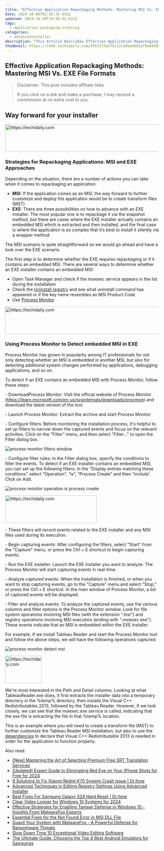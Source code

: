 ```yaml
---
title: "Effective Application Repackaging Methods: Mastering MSI Vs. EXE File Formats"
date: 2024-10-06T02:35:35.055Z
updated: 2024-10-10T19:56:52.631Z
tags:
  - application-packaging-training
categories:
  - advancedinstaller
description: "This Article Describes Effective Application Repackaging Methods: Mastering MSI Vs. EXE File Formats"
thumbnail: https://thmb.techidaily.com/dfb31f4a374c12c54be4691af9a495853d8fa50fd8b2538ecaa291b275493185.jpg
---
```


## Effective Application Repackaging Methods: Mastering MSI Vs. EXE File Formats

>  Disclaimer: This post includes affiliate links
>
>  If you click on a link and make a purchase, I may receive a commission at no extra cost to you.
>

## Way forward for your installer

<!-- affiliate ads begin -->
<a href="https://appsumo.8odi.net/c/5597632/2043662/7443" target="_top" id="2043662">
  <img src="//a.impactradius-go.com/display-ad/7443-2043662" border="0" alt="https://techidaily.com" width="728" height="90"/>
</a>
<img height="0" width="0" src="https://appsumo.8odi.net/i/5597632/2043662/7443" style="position:absolute;visibility:hidden;" border="0" />
<!-- affiliate ads end -->

### Strategies for Repackaging Applications: MSI and EXE Approaches

Depending on the situation, there are a number of actions you can take when it comes to repackaging an application:

* **MSI**: If the application comes as an MSI, the way forward to further customize and deploy the application would be to create transform files (MST)
* **EXE**: There are three possibilities on how to advance with an EXE installer. The most popular one is to repackage it via the snapshot method, but there are cases where the EXE installer actually contains an embedded MSI which is extracted and then installed, and the final case is where the application is so complex that it’s best to install it silently via a wrapper method

The MSI scenario is quite straightforward so we would go ahead and have a look over the EXE scenario.

The first step is to determine whether the EXE requires repackaging or if it contains an embedded MSI. There are several ways to determine whether an EXE installer contains an embedded MSI:

* Open Task Manager and check if the msiexec service appears in the list during the installation
* Check the [Uninstall registry](https://tools.techidaily.com/advancedinstaller/products/) and see what uninstall command has appeared or if the key name resembles an MSI Product Code
* Use [Process Monitor](https://learn.microsoft.com/en-us/sysinternals/downloads/procmon "Process Monitor")

<!-- affiliate ads begin -->
<a href="https://ephamedtechinc.pxf.io/c/5597632/2137208/26400" target="_top" id="2137208">
  <img src="//a.impactradius-go.com/display-ad/26400-2137208" border="0" alt="https://techidaily.com" width="728" height="90"/>
</a>
<img height="0" width="0" src="https://ephamedtechinc.pxf.io/i/5597632/2137208/26400" style="position:absolute;visibility:hidden;" border="0" />
<!-- affiliate ads end -->

### Using Process Monitor to Detect embedded MSI in EXE

Process Monitor has grown in popularity among IT professionals for not only detecting whether an MSI is embedded in another MSI, but also for detecting additional system changes performed by applications, debugging applications, and so on.

To detect if an EXE contains an embedded MSI with Process Monitor, follow these steps:

\- DownloadProcess Monitor: Visit the official website of Process Monitor (<https://learn.microsoft.com/en-us/sysinternals/downloads/procmon>) and download the latest version of the tool. 

\- Launch Process Monitor: Extract the archive and start Process Monitor

\- Configure filters: Before monitoring the installation process, it's helpful to set up filters to narrow down the captured events and focus on the relevant activities. Click on the "Filter" menu, and then select "Filter..." to open the Filter dialog box.

![process monitor filters window](https://cdn.advancedinstaller.com/img/repackaging-action-steps/process-monitor-filters-window.png "process monitor filters window")  

\- Configure filter rules: In the Filter dialog box, specify the conditions to filter the events. To detect if an EXE installer contains an embedded MSI, you can set up the following filters: In the "Display entries matching these conditions" select "Operation", “is”, “Process Create” and then “include’. Click on Add.

![process monitor operation is process create](https://cdn.advancedinstaller.com/img/repackaging-action-steps/process-monitor-operation-is-process-create.png "process monitor operation is process create")  

<!-- affiliate ads begin -->
<a href="https://aligracehair.sjv.io/c/5597632/2135370/19272" target="_top" id="2135370">
  <img src="//a.impactradius-go.com/display-ad/19272-2135370" border="0" alt="https://techidaily.com" width="300" height="90"/>
</a>
<img height="0" width="0" src="https://aligracehair.sjv.io/i/5597632/2135370/19272" style="position:absolute;visibility:hidden;" border="0" />
<!-- affiliate ads end -->

\- These filters will record events related to the EXE installer and any MSI files used during its execution.

\- Begin capturing events: After configuring the filters, select "Start" from the "Capture" menu, or press the Ctrl + E shortcut to begin capturing events.

\- Run the EXE installer: Launch the EXE installer you want to analyze. The Process Monitor will start capturing events in real-time.

\- Analyze captured events: When the installation is finished, or when you want to stop capturing events, go to the "Capture" menu and select "Stop," or press the Ctrl + E shortcut. In the main window of Process Monitor, a list of captured events will be displayed.

\- Filter and analyze events: To analyze the captured events, use the various columns and filter options in the Process Monitor window. Look for file system operations involving MSI files (with the extension ".msi") and registry operations involving MSI execution (ending with ".msiexec.exe"). These events indicate that an MSI is embedded within the EXE installer.

For example, if we install Tableau Reader and start the Process Monitor tool and follow the above steps, we will have the following operations captured:

![process monitor detect msi](https://cdn.advancedinstaller.com/img/repackaging-action-steps/process-monitor-detect-msi.png "process monitor detect msi")  

<!-- affiliate ads begin -->
<a href="https://aligracehair.sjv.io/c/5597632/2135394/19272" target="_top" id="2135394">
  <img src="//a.impactradius-go.com/display-ad/19272-2135394" border="0" alt="https://techidaily.com" width="120" height="90"/>
</a>
<img height="0" width="0" src="https://aligracehair.sjv.io/i/5597632/2135394/19272" style="position:absolute;visibility:hidden;" border="0" />
<!-- affiliate ads end -->

We're most interested in the Path and Detail columns. Looking at what TableauReader.exe does, it first extracts the installer data into a temporary directory in the %temp% directory, then installs the Visual C++ Redistributables 2013, followed by the Tableau Reader. However, if we look closely, we can see that the msiexec.exe service is called, indicating that the exe file is extracting the file in that %temp% location.

This is an example where you will need to create a transform file (MST) to further customize the Tableau Reader MSI installation, but also to use the [dependencies](https://tools.techidaily.com/advancedinstaller/products/) to declare that Visual C++ Redistributable 2013 is needed in order for the application to function properly.

<ins class="adsbygoogle"
     style="display:block"
     data-ad-format="autorelaxed"
     data-ad-client="ca-pub-7571918770474297"
     data-ad-slot="1223367746"></ins>

<ins class="adsbygoogle"
     style="display:block"
     data-ad-client="ca-pub-7571918770474297"
     data-ad-slot="8358498916"
     data-ad-format="auto"
     data-full-width-responsive="true"></ins>

<span class="atpl-alsoreadstyle">Also read:</span>
<div><ul>
<li><a href="https://fox-links.techidaily.com/new-mastering-the-art-of-selecting-premium-free-srt-translation-services/"><u>[New] Mastering the Art of Selecting Premium Free SRT Translation Services</u></a></li>
<li><a href="https://fox-blue.techidaily.com/updated-expert-guide-to-eliminating-red-eye-on-your-iphone-shots-for-free-for-2024/"><u>[Updated] Expert Guide to Eliminating Red Eye on Your iPhone Shots for Free for 2024</u></a></li>
<li><a href="https://howto.techidaily.com/9-solutions-to-fix-xiaomi-redmi-k70-system-crash-issue-drfone-by-drfone-fix-android-problems-fix-android-problems/"><u>9 Solutions to Fix Xiaomi Redmi K70 System Crash Issue | Dr.fone</u></a></li>
<li><a href="https://win-updates.techidaily.com/advanced-techniques-in-editing-registry-settings-using-advanced-installer/"><u>Advanced Techniques in Editing Registry Settings Using Advanced Installer</u></a></li>
<li><a href="https://techidaily.com/best-fixes-for-samsung-galaxy-s24-hard-reset-drfone-by-drfone-reset-android-reset-android/"><u>Best Fixes For Samsung Galaxy S24 Hard Reset | Dr.fone</u></a></li>
<li><a href="https://digital-screen-recording.techidaily.com/clear-video-logger-for-windows-10-systems-for-2024/"><u>Clear Video Logger for Windows 10 Systems for 2024</u></a></li>
<li><a href="https://win-updates.techidaily.com/effective-strategies-for-enabling-tamper-defense-in-windows-10-insights-from-malwarefox-experts/"><u>Effective Strategies for Enabling Tamper Defense in Windows 10 - Insights From MalwareFox Experts</u></a></li>
<li><a href="https://tech-recovery.techidaily.com/essential-fixes-for-the-not-found-error-in-msi-dll-file/"><u>Essential Fixes for the Not Found Error in MSI DLL File</u></a></li>
<li><a href="https://win-updates.techidaily.com/guard-your-system-with-malwarefox-a-powerful-defense-for-ransomware-threats/"><u>Guard Your System with MalwareFox - A Powerful Defense for Ransomware Threats</u></a></li>
<li><a href="https://ai-vdieo-software.techidaily.com/slow-down-time-10-exceptional-video-editing-software/"><u>Slow Down Time 10 Exceptional Video Editing Software</u></a></li>
<li><a href="https://win-updates.techidaily.com/the-ultimate-guide-choosing-the-top-4-best-android-emulators-for-samsungs/"><u>The Ultimate Guide: Choosing the Top 4 Best Android Emulators for Samsungs</u></a></li>
</ul></div>

